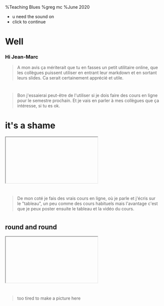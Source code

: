 %Teaching Blues 
%greg mc
%June 2020

- u need the sound on 
- click to continue

# Well

### Hi Jean-Marc

>A mon avis ça mériterait que tu en fasses un petit utilitaire online,
que les collègues puissent utiliser en entrant leur markdown et en
sortant leurs slides. Ca serait certainement apprécié et utile.

<audio  data-autoplay ><source src="people_in_grenoble.mp3" ></audio>

# 

>Bon j'essaierai peut-être de l'utiliser si je dois faire des cours en
ligne pour le semestre prochain. Et je vais en parler à mes collègues
que ça intéresse, si tu es ok.

<audio  data-autoplay ><source src="ill_see_what.mp3" ></audio>

# it's a shame

<div class="wrap"><iframe data-src="graph.html" > </iframe></div>



<audio  data-autoplay ><source src="it_just_seems.mp3" ></audio>

#

>De mon coté je fais des vrais cours en ligne, où je parle et j'écris sur
le "tableau", un peu comme des cours habituels mais l'avantage c'est que
je peux poster ensuite le tableau et la vidéo du cours.

<audio  data-autoplay ><source src="sure_i_understand.mp3" ></audio>

#

## round and round
 <div class="wrap"><iframe data-src="sphere.html" > </iframe></div>



<audio  data-autoplay ><source src="i_dont_know.mp3" ></audio>

#

> too tired to make a picture here 

<audio  data-autoplay ><source src="mais_questce_que.mp3" ></audio>


